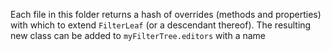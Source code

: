 Each file in this folder returns a hash of overrides (methods and properties) with which to extend `FilterLeaf` (or a descendant thereof). The resulting new class can be added to `myFilterTree.editors` with a name 
